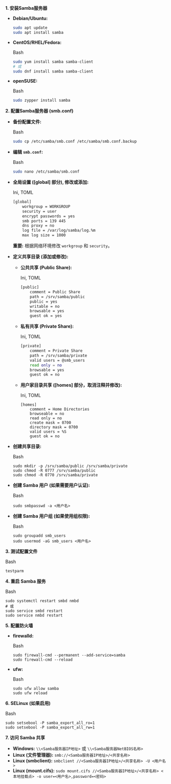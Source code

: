**1. 安装Samba服务器**

- **Debian/Ubuntu:**
    
    
    ```Bash
    sudo apt update
    sudo apt install samba
    ```
    
- **CentOS/RHEL/Fedora:**
    
    Bash
    
    ```Bash
    sudo yum install samba samba-client
    # 或
    sudo dnf install samba samba-client
    ```
    
- **openSUSE:**
    
    Bash
    
    ```Bash
    sudo zypper install samba
    ```
    

**2. 配置Samba服务器 (smb.conf)**

- **备份配置文件:**
    
    Bash
    
    ```Bash
    sudo cp /etc/samba/smb.conf /etc/samba/smb.conf.backup
    ```
    
- **编辑 `smb.conf`:**
    
    Bash
    
    ```Bash
    sudo nano /etc/samba/smb.conf
    ```
    
- **全局设置 ([global] 部分), 修改或添加:**
    
    Ini, TOML
    
    ```Bash
    [global]
        workgroup = WORKGROUP
        security = user
        encrypt passwords = yes
        smb ports = 139 445
        dns proxy = no
        log file = /var/log/samba/log.%m
        max log size = 1000
    ```
    
    **重要:** 根据网络环境修改 `workgroup` 和 `security`。
    
- **定义共享目录 (添加或修改):**
    
    - **公共共享 (Public Share):**
        
        Ini, TOML
        
        ```Bash
        [public]
            comment = Public Share
            path = /srv/samba/public
            public = yes
            writable = no
            browsable = yes
            guest ok = yes
        ```
        
    - **私有共享 (Private Share):**
        
        Ini, TOML
        
        ```Bash
        [private]
            comment = Private Share
            path = /srv/samba/private
            valid users = @smb_users
            read only = no
            browsable = yes
            guest ok = no
        ```
        
    - **用户家目录共享 ([homes] 部分，取消注释并修改):**
        
        Ini, TOML
        
        ```
        [homes]
            comment = Home Directories
            browseable = no
            read only = no
            create mask = 0700
            directory mask = 0700
            valid users = %S
            guest ok = no
        ```
        
- **创建共享目录:**
    
    Bash
    
    ```
    sudo mkdir -p /srv/samba/public /srv/samba/private
    sudo chmod -R 0777 /srv/samba/public
    sudo chmod -R 0770 /srv/samba/private
    ```
    
- **创建 Samba 用户 (如果需要用户认证):**
    
    Bash
    
    ```
    sudo smbpasswd -a <用户名>
    ```
    
- **创建 Samba 用户组 (如果使用组权限):**
    
    Bash
    
    ```
    sudo groupadd smb_users
    sudo usermod -aG smb_users <用户名>
    ```
    

**3. 测试配置文件**

Bash

```
testparm
```

**4. 重启 Samba 服务**

Bash

```
sudo systemctl restart smbd nmbd
# 或
sudo service smbd restart
sudo service nmbd restart
```

**5. 配置防火墙**

- **firewalld:**
    
    Bash
    
    ```
    sudo firewall-cmd --permanent --add-service=samba
    sudo firewall-cmd --reload
    ```
    
- **ufw:**
    
    Bash
    
    ```
    sudo ufw allow samba
    sudo ufw reload
    ```
    

**6. SELinux (如果启用)**

Bash

```
sudo setsebool -P samba_export_all_ro=1
sudo setsebool -P samba_export_all_rw=1
```

**7. 访问 Samba 共享**

- **Windows:** `\\<Samba服务器IP地址>` 或 `\\<Samba服务器NetBIOS名称>`
- **Linux (文件管理器):** `smb://<Samba服务器IP地址>/<共享名称>`
- **Linux (smbclient):** `smbclient //<Samba服务器IP地址>/<共享名称> -U <用户名>`
- **Linux (mount.cifs):** `sudo mount.cifs //<Samba服务器IP地址>/<共享名称> <本地挂载点> -o user=<用户名>,password=<密码>`